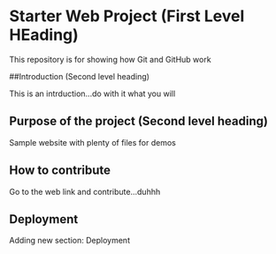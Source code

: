 # Starter Web Project (First Level HEading)

This repository is for showing how Git and GitHub work


##Introduction (Second level heading)

This is an intrduction...do with it what you will


## Purpose of the project (Second level heading)

Sample website with plenty of files for demos


## How to contribute

Go to the web link and contribute...duhhh

## Deployment

Adding new section: Deployment